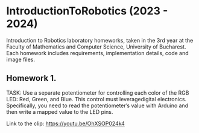 # IntroductionToRobotics (2023 - 2024)
Introduction to Robotics laboratory homeworks, taken in the 3rd year at the Faculty of Mathematics and Computer Science, University of Bucharest. Each homework includes requirements, implementation details, code and image files. 

## Homework 1.
TASK: Use a separate potentiometer for controlling each color of the RGB LED: Red, Green, and Blue. This control must leveragedigital electronics. Specifically, you need to read the potentiometer’s value with Arduino and then write a mapped value to the LED pins.

Link to the clip: https://youtu.be/OhXSOP024k4
